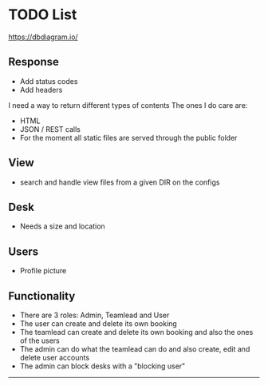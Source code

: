# TODO List

https://dbdiagram.io/

## Response
- Add status codes
- Add headers

I need a way to return different types of contents
The ones I do care are:
- HTML
- JSON / REST calls
- For the moment all static files are served through the public folder

## View
- search and handle view files from a given DIR on the configs

## Desk
- Needs a size and location

## Users
- Profile picture


## Functionality

- There are 3 roles: Admin, Teamlead and User
- The user can create and delete its own booking
- The teamlead can create and delete its own booking and also the ones of the users
- The admin can do what the teamlead can do and also create, edit and delete user accounts
- The admin can block desks with a "blocking user"

---

